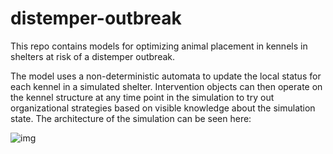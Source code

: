 # distemper-outbreak
This repo contains models for optimizing animal placement in kennels in shelters at risk of a distemper outbreak.

The model uses a non-deterministic automata to update the local status for each kennel in a simulated shelter. Intervention objects can then operate on the kennel structure at any time point in the simulation to try out organizational strategies based on visible knowledge about the simulation state. The architecture of the simulation can be seen here:

![img](https://i.imgur.com/undefined.png)
